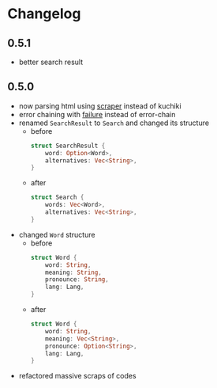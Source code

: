 # Changelog

## 0.5.1

- better search result

## 0.5.0

- now parsing html using [scraper](https://docs.rs/scraper) instead of kuchiki
- error chaining with [failure](https://docs.rs/failure) instead of error-chain
- renamed `SearchResult` to `Search` and changed its structure
    - before
        ```rust
        struct SearchResult {
            word: Option<Word>,
            alternatives: Vec<String>,
        }
        ```
    - after
        ```rust
        struct Search {
            words: Vec<Word>,
            alternatives: Vec<String>,
        }
        ```
- changed `Word` structure
    - before
        ```rust
        struct Word {
            word: String,
            meaning: String,
            pronounce: String,
            lang: Lang,
        }
        ```
    - after
        ```rust
        struct Word {
            word: String,
            meaning: Vec<String>,
            pronounce: Option<String>,
            lang: Lang,
        }
        ```
- refactored massive scraps of codes

